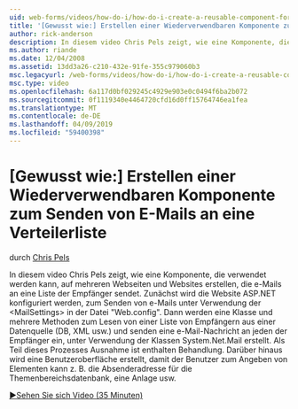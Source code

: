 ```yaml
---
uid: web-forms/videos/how-do-i/how-do-i-create-a-reusable-component-for-sending-email-to-a-distribution-list
title: '[Gewusst wie:] Erstellen einer Wiederverwendbaren Komponente zum Senden von E-Mails an eine Verteilerliste | Microsoft-Dokumentation'
author: rick-anderson
description: In diesem video Chris Pels zeigt, wie eine Komponente, die verwendet werden kann, auf mehreren Webseiten und Websites erstellen, die e-Mails an eine Liste der Empfänger sendet. Erste...
ms.author: riande
ms.date: 12/04/2008
ms.assetid: 13dd3a26-c210-432e-91fe-355c979060b3
msc.legacyurl: /web-forms/videos/how-do-i/how-do-i-create-a-reusable-component-for-sending-email-to-a-distribution-list
msc.type: video
ms.openlocfilehash: 6a117d0bf029245c4929e903e0c0494f6ba2b072
ms.sourcegitcommit: 0f1119340e4464720cfd16d0ff15764746ea1fea
ms.translationtype: MT
ms.contentlocale: de-DE
ms.lasthandoff: 04/09/2019
ms.locfileid: "59400398"
---
```

# <a name="how-do-i-create-a-reusable-component-for-sending-email-to-a-distribution-list"></a>[Gewusst wie:] Erstellen einer Wiederverwendbaren Komponente zum Senden von E-Mails an eine Verteilerliste

durch [Chris Pels](https://twitter.com/chrispels)

In diesem video Chris Pels zeigt, wie eine Komponente, die verwendet werden kann, auf mehreren Webseiten und Websites erstellen, die e-Mails an eine Liste der Empfänger sendet. Zunächst wird die Website ASP.NET konfiguriert werden, zum Senden von e-Mails unter Verwendung der &lt;MailSettings&gt; in der Datei "Web.config". Dann werden eine Klasse und mehrere Methoden zum Lesen von einer Liste von Empfängern aus einer Datenquelle (DB, XML usw.) und senden eine e-Mail-Nachricht an jeden der Empfänger ein, unter Verwendung der Klassen System.Net.Mail erstellt. Als Teil dieses Prozesses Ausnahme ist enthalten Behandlung. Darüber hinaus wird eine Benutzeroberfläche erstellt, damit der Benutzer zum Angeben von Elementen kann z. B. die Absenderadresse für die Themenbereichsdatenbank, eine Anlage usw.

[&#9654;Sehen Sie sich Video (35 Minuten)](https://channel9.msdn.com/Blogs/ASP-NET-Site-Videos/how-do-i-create-a-reusable-component-for-sending-email-to-a-distribution-list)
